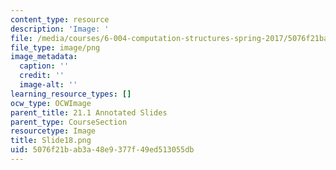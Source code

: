 ```yaml
---
content_type: resource
description: 'Image: '
file: /media/courses/6-004-computation-structures-spring-2017/5076f21bab3a48e9377f49ed513055db_Slide18.png
file_type: image/png
image_metadata:
  caption: ''
  credit: ''
  image-alt: ''
learning_resource_types: []
ocw_type: OCWImage
parent_title: 21.1 Annotated Slides
parent_type: CourseSection
resourcetype: Image
title: Slide18.png
uid: 5076f21b-ab3a-48e9-377f-49ed513055db
---
```

